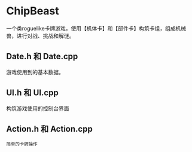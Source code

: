 # ChipBeast
一个类roguelike卡牌游戏，使用【机体卡】和【部件卡】构筑卡组，组成机械兽，进行对战、挑战和解谜。

## Date.h 和 Date.cpp
   游戏使用到的基本数据。 

## UI.h 和 UI.cpp
   构筑游戏使用的控制台界面
   
## Action.h 和 Action.cpp
    简单的卡牌操作
